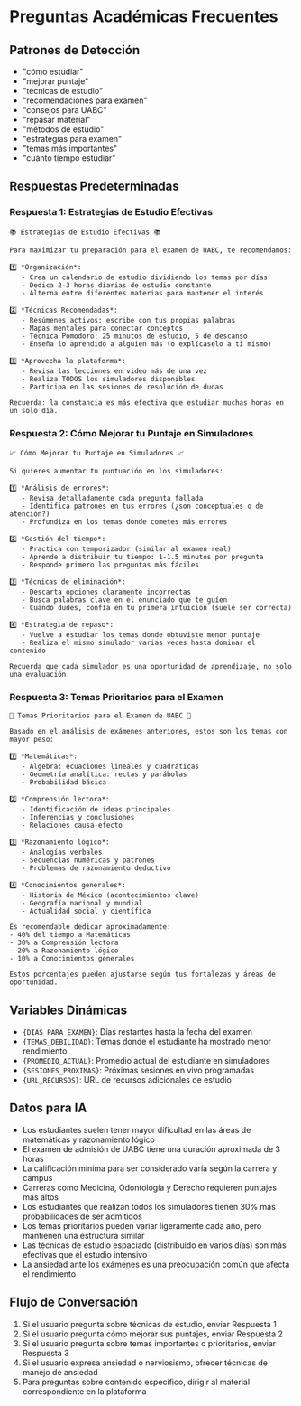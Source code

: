 # Preguntas Académicas Frecuentes

## Patrones de Detección

- "cómo estudiar"
- "mejorar puntaje"
- "técnicas de estudio"
- "recomendaciones para examen"
- "consejos para UABC"
- "repasar material"
- "métodos de estudio"
- "estrategias para examen"
- "temas más importantes"
- "cuánto tiempo estudiar"

## Respuestas Predeterminadas

### Respuesta 1: Estrategias de Estudio Efectivas

```
📚 Estrategias de Estudio Efectivas 📚

Para maximizar tu preparación para el examen de UABC, te recomendamos:

1️⃣ *Organización*:
   - Crea un calendario de estudio dividiendo los temas por días
   - Dedica 2-3 horas diarias de estudio constante
   - Alterna entre diferentes materias para mantener el interés

2️⃣ *Técnicas Recomendadas*:
   - Resúmenes activos: escribe con tus propias palabras
   - Mapas mentales para conectar conceptos
   - Técnica Pomodoro: 25 minutos de estudio, 5 de descanso
   - Enseña lo aprendido a alguien más (o explícaselo a ti mismo)

3️⃣ *Aprovecha la plataforma*:
   - Revisa las lecciones en video más de una vez
   - Realiza TODOS los simuladores disponibles
   - Participa en las sesiones de resolución de dudas

Recuerda: la constancia es más efectiva que estudiar muchas horas en un solo día.
```

### Respuesta 2: Cómo Mejorar tu Puntaje en Simuladores

```
📈 Cómo Mejorar tu Puntaje en Simuladores 📈

Si quieres aumentar tu puntuación en los simuladores:

1️⃣ *Análisis de errores*:
   - Revisa detalladamente cada pregunta fallada
   - Identifica patrones en tus errores (¿son conceptuales o de atención?)
   - Profundiza en los temas donde cometes más errores

2️⃣ *Gestión del tiempo*:
   - Practica con temporizador (similar al examen real)
   - Aprende a distribuir tu tiempo: 1-1.5 minutos por pregunta
   - Responde primero las preguntas más fáciles

3️⃣ *Técnicas de eliminación*:
   - Descarta opciones claramente incorrectas
   - Busca palabras clave en el enunciado que te guíen
   - Cuando dudes, confía en tu primera intuición (suele ser correcta)

4️⃣ *Estrategia de repaso*:
   - Vuelve a estudiar los temas donde obtuviste menor puntaje
   - Realiza el mismo simulador varias veces hasta dominar el contenido

Recuerda que cada simulador es una oportunidad de aprendizaje, no solo una evaluación.
```

### Respuesta 3: Temas Prioritarios para el Examen

```
🎯 Temas Prioritarios para el Examen de UABC 🎯

Basado en el análisis de exámenes anteriores, estos son los temas con mayor peso:

1️⃣ *Matemáticas*:
   - Álgebra: ecuaciones lineales y cuadráticas
   - Geometría analítica: rectas y parábolas
   - Probabilidad básica

2️⃣ *Comprensión lectora*:
   - Identificación de ideas principales
   - Inferencias y conclusiones
   - Relaciones causa-efecto

3️⃣ *Razonamiento lógico*:
   - Analogías verbales
   - Secuencias numéricas y patrones
   - Problemas de razonamiento deductivo

4️⃣ *Conocimientos generales*:
   - Historia de México (acontecimientos clave)
   - Geografía nacional y mundial
   - Actualidad social y científica

Es recomendable dedicar aproximadamente:
- 40% del tiempo a Matemáticas
- 30% a Comprensión lectora
- 20% a Razonamiento lógico
- 10% a Conocimientos generales

Estos porcentajes pueden ajustarse según tus fortalezas y áreas de oportunidad.
```

## Variables Dinámicas

- `{DIAS_PARA_EXAMEN}`: Días restantes hasta la fecha del examen
- `{TEMAS_DEBILIDAD}`: Temas donde el estudiante ha mostrado menor rendimiento
- `{PROMEDIO_ACTUAL}`: Promedio actual del estudiante en simuladores
- `{SESIONES_PROXIMAS}`: Próximas sesiones en vivo programadas
- `{URL_RECURSOS}`: URL de recursos adicionales de estudio

## Datos para IA

- Los estudiantes suelen tener mayor dificultad en las áreas de matemáticas y razonamiento lógico
- El examen de admisión de UABC tiene una duración aproximada de 3 horas
- La calificación mínima para ser considerado varía según la carrera y campus
- Carreras como Medicina, Odontología y Derecho requieren puntajes más altos
- Los estudiantes que realizan todos los simuladores tienen 30% más probabilidades de ser admitidos
- Los temas prioritarios pueden variar ligeramente cada año, pero mantienen una estructura similar
- Las técnicas de estudio espaciado (distribuido en varios días) son más efectivas que el estudio intensivo
- La ansiedad ante los exámenes es una preocupación común que afecta el rendimiento

## Flujo de Conversación

1. Si el usuario pregunta sobre técnicas de estudio, enviar Respuesta 1
2. Si el usuario pregunta cómo mejorar sus puntajes, enviar Respuesta 2
3. Si el usuario pregunta sobre temas importantes o prioritarios, enviar Respuesta 3
4. Si el usuario expresa ansiedad o nerviosismo, ofrecer técnicas de manejo de ansiedad
5. Para preguntas sobre contenido específico, dirigir al material correspondiente en la plataforma 